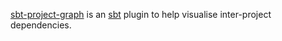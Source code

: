   [sbt-project-graph]: https://github.com/dwijnand/sbt-project-graph
  [sbt]: http://www.scala-sbt.org/

[sbt-project-graph][] is an [sbt][] plugin to help visualise inter-project dependencies.
